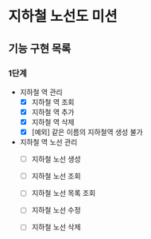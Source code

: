 # 지하철 노선도 미션

## 기능 구현 목록
### 1단계 
- 지하철 역 관리
    - [x] 지하철 역 조회
    - [x] 지하철 역 추가
    - [x] 지하철 역 삭제
    - [x] [예외] 같은 이름의 지하철역 생성 불가
- 지하철 역 노선 관리
    - [ ] 지하철 노선 생성
    - [ ] 지하철 노선 조회
    - [ ] 지하철 노선 목록 조회
    - [ ] 지하철 노선 수정
    - [ ] 지하철 노선 삭제


